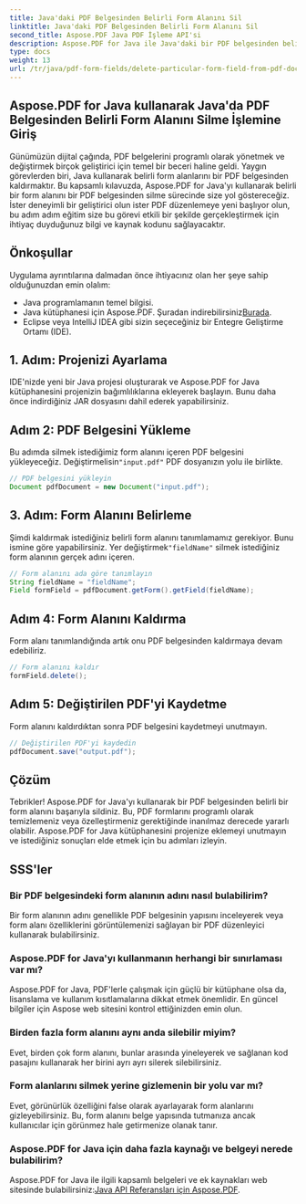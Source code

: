 ```yaml
---
title: Java'daki PDF Belgesinden Belirli Form Alanını Sil
linktitle: Java'daki PDF Belgesinden Belirli Form Alanını Sil
second_title: Aspose.PDF Java PDF İşleme API'si
description: Aspose.PDF for Java ile Java'daki bir PDF belgesinden belirli bir form alanını zahmetsizce nasıl sileceğinizi öğrenin. Adım adım kılavuz ve kaynak kodu sağlanmıştır.
type: docs
weight: 13
url: /tr/java/pdf-form-fields/delete-particular-form-field-from-pdf-document-in-java/
---
```


## Aspose.PDF for Java kullanarak Java'da PDF Belgesinden Belirli Form Alanını Silme İşlemine Giriş

Günümüzün dijital çağında, PDF belgelerini programlı olarak yönetmek ve değiştirmek birçok geliştirici için temel bir beceri haline geldi. Yaygın görevlerden biri, Java kullanarak belirli form alanlarını bir PDF belgesinden kaldırmaktır. Bu kapsamlı kılavuzda, Aspose.PDF for Java'yı kullanarak belirli bir form alanını bir PDF belgesinden silme sürecinde size yol göstereceğiz. İster deneyimli bir geliştirici olun ister PDF düzenlemeye yeni başlıyor olun, bu adım adım eğitim size bu görevi etkili bir şekilde gerçekleştirmek için ihtiyaç duyduğunuz bilgi ve kaynak kodunu sağlayacaktır.

## Önkoşullar

Uygulama ayrıntılarına dalmadan önce ihtiyacınız olan her şeye sahip olduğunuzdan emin olalım:

- Java programlamanın temel bilgisi.
-  Java kütüphanesi için Aspose.PDF. Şuradan indirebilirsiniz[Burada](https://releases.aspose.com/pdf/java/).
- Eclipse veya IntelliJ IDEA gibi sizin seçeceğiniz bir Entegre Geliştirme Ortamı (IDE).

## 1. Adım: Projenizi Ayarlama

IDE'nizde yeni bir Java projesi oluşturarak ve Aspose.PDF for Java kütüphanesini projenizin bağımlılıklarına ekleyerek başlayın. Bunu daha önce indirdiğiniz JAR dosyasını dahil ederek yapabilirsiniz.

## Adım 2: PDF Belgesini Yükleme

 Bu adımda silmek istediğimiz form alanını içeren PDF belgesini yükleyeceğiz. Değiştirmelisin`"input.pdf"` PDF dosyanızın yolu ile birlikte.

```java
// PDF belgesini yükleyin
Document pdfDocument = new Document("input.pdf");
```

## 3. Adım: Form Alanını Belirleme

 Şimdi kaldırmak istediğiniz belirli form alanını tanımlamamız gerekiyor. Bunu ismine göre yapabilirsiniz. Yer değiştirmek`"fieldName"` silmek istediğiniz form alanının gerçek adını içeren.

```java
// Form alanını ada göre tanımlayın
String fieldName = "fieldName";
Field formField = pdfDocument.getForm().getField(fieldName);
```

## Adım 4: Form Alanını Kaldırma

Form alanı tanımlandığında artık onu PDF belgesinden kaldırmaya devam edebiliriz.

```java
// Form alanını kaldır
formField.delete();
```

## Adım 5: Değiştirilen PDF'yi Kaydetme

Form alanını kaldırdıktan sonra PDF belgesini kaydetmeyi unutmayın.

```java
// Değiştirilen PDF'yi kaydedin
pdfDocument.save("output.pdf");
```

## Çözüm

Tebrikler! Aspose.PDF for Java'yı kullanarak bir PDF belgesinden belirli bir form alanını başarıyla sildiniz. Bu, PDF formlarını programlı olarak temizlemeniz veya özelleştirmeniz gerektiğinde inanılmaz derecede yararlı olabilir. Aspose.PDF for Java kütüphanesini projenize eklemeyi unutmayın ve istediğiniz sonuçları elde etmek için bu adımları izleyin.

## SSS'ler

### Bir PDF belgesindeki form alanının adını nasıl bulabilirim?

Bir form alanının adını genellikle PDF belgesinin yapısını inceleyerek veya form alanı özelliklerini görüntülemenizi sağlayan bir PDF düzenleyici kullanarak bulabilirsiniz.

### Aspose.PDF for Java'yı kullanmanın herhangi bir sınırlaması var mı?

Aspose.PDF for Java, PDF'lerle çalışmak için güçlü bir kütüphane olsa da, lisanslama ve kullanım kısıtlamalarına dikkat etmek önemlidir. En güncel bilgiler için Aspose web sitesini kontrol ettiğinizden emin olun.

### Birden fazla form alanını aynı anda silebilir miyim?

Evet, birden çok form alanını, bunlar arasında yineleyerek ve sağlanan kod pasajını kullanarak her birini ayrı ayrı silerek silebilirsiniz.

### Form alanlarını silmek yerine gizlemenin bir yolu var mı?

Evet, görünürlük özelliğini false olarak ayarlayarak form alanlarını gizleyebilirsiniz. Bu, form alanını belge yapısında tutmanıza ancak kullanıcılar için görünmez hale getirmenize olanak tanır.

### Aspose.PDF for Java için daha fazla kaynağı ve belgeyi nerede bulabilirim?

 Aspose.PDF for Java ile ilgili kapsamlı belgeleri ve ek kaynakları web sitesinde bulabilirsiniz:[Java API Referansları için Aspose.PDF](https://reference.aspose.com/pdf/java/).